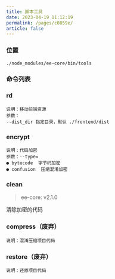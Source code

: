 ```yaml
---
title: 脚本工具
date: 2023-04-19 11:12:19
permalink: /pages/c0859e/
article: false
---
```


### 位置
```
./node_modules/ee-core/bin/tools
```
### 命令列表
###  rd 
```
说明：移动前端资源
参数：
--dist_dir 指定目录，默认 ./frontend/dist
```

### encrypt
```
说明：代码加密
参数：--type=
● bytecode  字节码加密
● confusion  压缩混淆加密 
```
### clean
> ee-core: v2.1.0

清除加密的代码

### compress（废弃）
```
说明：混淆压缩项目代码
```

### restore（废弃）
```
说明：还原项目代码
```



